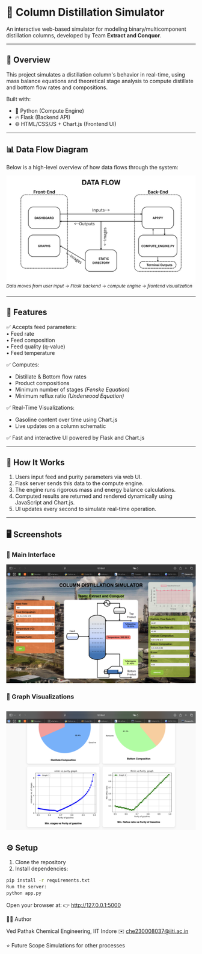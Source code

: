 
# 🧪 Column Distillation Simulator

An interactive web-based simulator for modeling binary/multicomponent distillation columns, developed by Team **Extract and Conquor**.

---

## 🧠 Overview

This project simulates a distillation column's behavior in real-time, using mass balance equations and theoretical stage analysis to compute distillate and bottom flow rates and compositions.

Built with:

- 🧮 Python (Compute Engine)
- 🔥 Flask (Backend API)
- 🌐 HTML/CSS/JS + Chart.js (Frontend UI)

---

## 📊 Data Flow Diagram

Below is a high-level overview of how data flows through the system:

![Data Flow Diagram](static/DATA%20FLOW.png)  
<sup>*Data moves from user input → Flask backend → compute engine → frontend visualization*</sup>

---

## 🧪 Features

✅ Accepts feed parameters:  
• Feed rate  
• Feed composition  
• Feed quality (q-value)  
• Feed temperature

✅ Computes:
- Distillate & Bottom flow rates
- Product compositions
- Minimum number of stages *(Fenske Equation)*
- Minimum reflux ratio *(Underwood Equation)*

✅ Real-Time Visualizations:
- Gasoline content over time using Chart.js
- Live updates on a column schematic

✅ Fast and interactive UI powered by Flask and Chart.js

---

## 🚀 How It Works

1. Users input feed and purity parameters via web UI.
2. Flask server sends this data to the compute engine.
3. The engine runs rigorous mass and energy balance calculations.
4. Computed results are returned and rendered dynamically using JavaScript and Chart.js.
5. UI updates every second to simulate real-time operation.

---

## 🖥️ Screenshots

### 🔹 Main Interface

![Main UI Screenshot](static/dashboard.png)

### 🔹 Graph Visualizations

![Chart.js Visualization](static/graphs.png)
---

## ⚙️ Setup

1. Clone the repository  
2. Install dependencies:

```bash
pip install -r requirements.txt
Run the server:
python app.py
```
Open your browser at:
👉 http://127.0.0.1:5000

👨‍💻 Author

Ved Pathak
Chemical Engineering, IIT Indore
✉️ che230008037@iiti.ac.in

⭐️ Future Scope
Simulations for other processes
